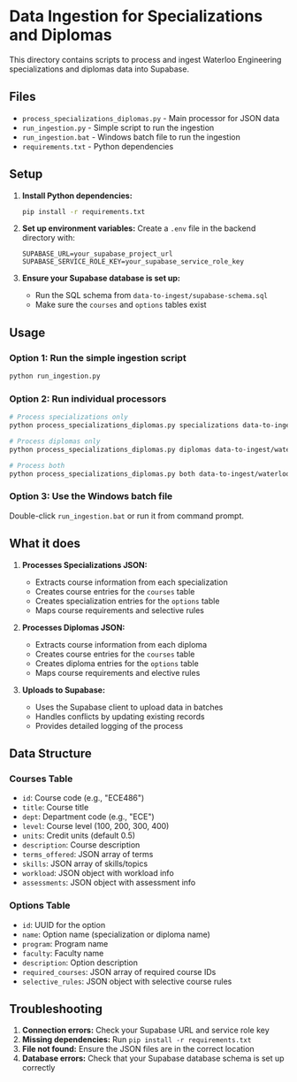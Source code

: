 # Data Ingestion for Specializations and Diplomas

This directory contains scripts to process and ingest Waterloo Engineering specializations and diplomas data into Supabase.

## Files

- `process_specializations_diplomas.py` - Main processor for JSON data
- `run_ingestion.py` - Simple script to run the ingestion
- `run_ingestion.bat` - Windows batch file to run the ingestion
- `requirements.txt` - Python dependencies

## Setup

1. **Install Python dependencies:**
   ```bash
   pip install -r requirements.txt
   ```

2. **Set up environment variables:**
   Create a `.env` file in the backend directory with:
   ```
   SUPABASE_URL=your_supabase_project_url
   SUPABASE_SERVICE_ROLE_KEY=your_supabase_service_role_key
   ```

3. **Ensure your Supabase database is set up:**
   - Run the SQL schema from `data-to-ingest/supabase-schema.sql`
   - Make sure the `courses` and `options` tables exist

## Usage

### Option 1: Run the simple ingestion script
```bash
python run_ingestion.py
```

### Option 2: Run individual processors
```bash
# Process specializations only
python process_specializations_diplomas.py specializations data-to-ingest/waterloo_engineering_specializations_COMPLETE.json

# Process diplomas only
python process_specializations_diplomas.py diplomas data-to-ingest/waterloo_engineering_undergrad_diplomas.json

# Process both
python process_specializations_diplomas.py both data-to-ingest/waterloo_engineering_specializations_COMPLETE.json data-to-ingest/waterloo_engineering_undergrad_diplomas.json
```

### Option 3: Use the Windows batch file
Double-click `run_ingestion.bat` or run it from command prompt.

## What it does

1. **Processes Specializations JSON:**
   - Extracts course information from each specialization
   - Creates course entries for the `courses` table
   - Creates specialization entries for the `options` table
   - Maps course requirements and selective rules

2. **Processes Diplomas JSON:**
   - Extracts course information from each diploma
   - Creates course entries for the `courses` table
   - Creates diploma entries for the `options` table
   - Maps course requirements and elective rules

3. **Uploads to Supabase:**
   - Uses the Supabase client to upload data in batches
   - Handles conflicts by updating existing records
   - Provides detailed logging of the process

## Data Structure

### Courses Table
- `id`: Course code (e.g., "ECE486")
- `title`: Course title
- `dept`: Department code (e.g., "ECE")
- `level`: Course level (100, 200, 300, 400)
- `units`: Credit units (default 0.5)
- `description`: Course description
- `terms_offered`: JSON array of terms
- `skills`: JSON array of skills/topics
- `workload`: JSON object with workload info
- `assessments`: JSON object with assessment info

### Options Table
- `id`: UUID for the option
- `name`: Option name (specialization or diploma name)
- `program`: Program name
- `faculty`: Faculty name
- `description`: Option description
- `required_courses`: JSON array of required course IDs
- `selective_rules`: JSON object with selective course rules

## Troubleshooting

1. **Connection errors:** Check your Supabase URL and service role key
2. **Missing dependencies:** Run `pip install -r requirements.txt`
3. **File not found:** Ensure the JSON files are in the correct location
4. **Database errors:** Check that your Supabase database schema is set up correctly
